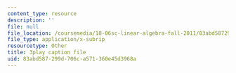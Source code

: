 ```yaml
---
content_type: resource
description: ''
file: null
file_location: /coursemedia/18-06sc-linear-algebra-fall-2011/83abd587299d706ca571360e45d3968a_7UJ4CFRGd-U.srt
file_type: application/x-subrip
resourcetype: Other
title: 3play caption file
uid: 83abd587-299d-706c-a571-360e45d3968a
---
```

